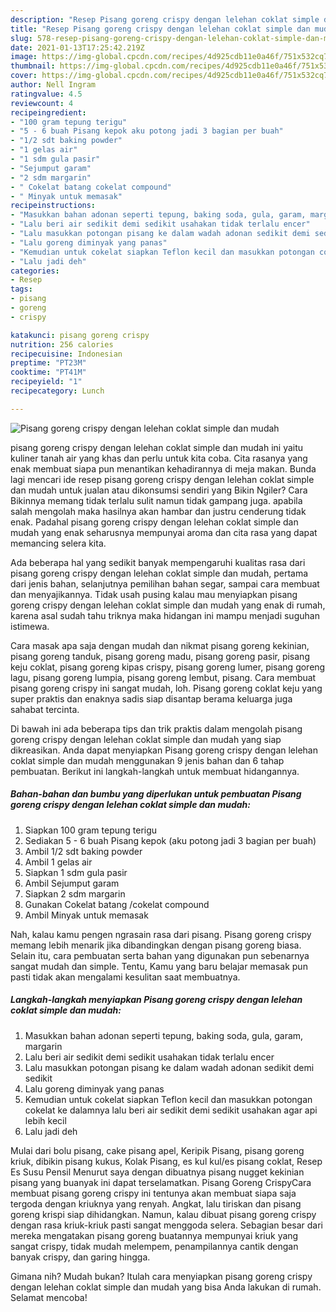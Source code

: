 ```yaml
---
description: "Resep Pisang goreng crispy dengan lelehan coklat simple dan mudah | Cara Buat Pisang goreng crispy dengan lelehan coklat simple dan mudah Yang Enak Banget"
title: "Resep Pisang goreng crispy dengan lelehan coklat simple dan mudah | Cara Buat Pisang goreng crispy dengan lelehan coklat simple dan mudah Yang Enak Banget"
slug: 578-resep-pisang-goreng-crispy-dengan-lelehan-coklat-simple-dan-mudah-cara-buat-pisang-goreng-crispy-dengan-lelehan-coklat-simple-dan-mudah-yang-enak-banget
date: 2021-01-13T17:25:42.219Z
image: https://img-global.cpcdn.com/recipes/4d925cdb11e0a46f/751x532cq70/pisang-goreng-crispy-dengan-lelehan-coklat-simple-dan-mudah-foto-resep-utama.jpg
thumbnail: https://img-global.cpcdn.com/recipes/4d925cdb11e0a46f/751x532cq70/pisang-goreng-crispy-dengan-lelehan-coklat-simple-dan-mudah-foto-resep-utama.jpg
cover: https://img-global.cpcdn.com/recipes/4d925cdb11e0a46f/751x532cq70/pisang-goreng-crispy-dengan-lelehan-coklat-simple-dan-mudah-foto-resep-utama.jpg
author: Nell Ingram
ratingvalue: 4.5
reviewcount: 4
recipeingredient:
- "100 gram tepung terigu"
- "5 - 6 buah Pisang kepok aku potong jadi 3 bagian per buah"
- "1/2 sdt baking powder"
- "1 gelas air"
- "1 sdm gula pasir"
- "Sejumput garam"
- "2 sdm margarin"
- " Cokelat batang cokelat compound"
- " Minyak untuk memasak"
recipeinstructions:
- "Masukkan bahan adonan seperti tepung, baking soda, gula, garam, margarin"
- "Lalu beri air sedikit demi sedikit usahakan tidak terlalu encer"
- "Lalu masukkan potongan pisang ke dalam wadah adonan sedikit demi sedikit"
- "Lalu goreng diminyak yang panas"
- "Kemudian untuk cokelat siapkan Teflon kecil dan masukkan potongan cokelat ke dalamnya lalu beri air sedikit demi sedikit usahakan agar api lebih kecil"
- "Lalu jadi deh"
categories:
- Resep
tags:
- pisang
- goreng
- crispy

katakunci: pisang goreng crispy 
nutrition: 256 calories
recipecuisine: Indonesian
preptime: "PT23M"
cooktime: "PT41M"
recipeyield: "1"
recipecategory: Lunch

---
```



![Pisang goreng crispy dengan lelehan coklat simple dan mudah](https://img-global.cpcdn.com/recipes/4d925cdb11e0a46f/751x532cq70/pisang-goreng-crispy-dengan-lelehan-coklat-simple-dan-mudah-foto-resep-utama.jpg)


pisang goreng crispy dengan lelehan coklat simple dan mudah ini yaitu kuliner tanah air yang khas dan perlu untuk kita coba. Cita rasanya yang enak membuat siapa pun menantikan kehadirannya di meja makan.
Bunda lagi mencari ide resep pisang goreng crispy dengan lelehan coklat simple dan mudah untuk jualan atau dikonsumsi sendiri yang Bikin Ngiler? Cara Bikinnya memang tidak terlalu sulit namun tidak gampang juga. apabila salah mengolah maka hasilnya akan hambar dan justru cenderung tidak enak. Padahal pisang goreng crispy dengan lelehan coklat simple dan mudah yang enak seharusnya mempunyai aroma dan cita rasa yang dapat memancing selera kita.

Ada beberapa hal yang sedikit banyak mempengaruhi kualitas rasa dari pisang goreng crispy dengan lelehan coklat simple dan mudah, pertama dari jenis bahan, selanjutnya pemilihan bahan segar, sampai cara membuat dan menyajikannya. Tidak usah pusing kalau mau menyiapkan pisang goreng crispy dengan lelehan coklat simple dan mudah yang enak di rumah, karena asal sudah tahu triknya maka hidangan ini mampu menjadi suguhan istimewa.

Cara masak apa saja dengan mudah dan nikmat pisang goreng kekinian, pisang goreng tanduk, pisang goreng madu, pisang goreng pasir, pisang keju coklat, pisang goreng kipas crispy, pisang goreng lumer, pisang goreng lagu, pisang goreng lumpia, pisang goreng lembut, pisang. Cara membuat pisang goreng crispy ini sangat mudah, loh. Pisang goreng coklat keju yang super praktis dan enaknya sadis siap disantap berama keluarga juga sahabat tercinta.


Di bawah ini ada beberapa tips dan trik praktis dalam mengolah pisang goreng crispy dengan lelehan coklat simple dan mudah yang siap dikreasikan. Anda dapat menyiapkan Pisang goreng crispy dengan lelehan coklat simple dan mudah menggunakan 9 jenis bahan dan 6 tahap pembuatan. Berikut ini langkah-langkah untuk membuat hidangannya.

<!--inarticleads1-->

##### Bahan-bahan dan bumbu yang diperlukan untuk pembuatan Pisang goreng crispy dengan lelehan coklat simple dan mudah:

1. Siapkan 100 gram tepung terigu
1. Sediakan 5 - 6 buah Pisang kepok (aku potong jadi 3 bagian per buah)
1. Ambil 1/2 sdt baking powder
1. Ambil 1 gelas air
1. Siapkan 1 sdm gula pasir
1. Ambil Sejumput garam
1. Siapkan 2 sdm margarin
1. Gunakan  Cokelat batang /cokelat compound
1. Ambil  Minyak untuk memasak


Nah, kalau kamu pengen ngrasain rasa dari pisang. Pisang goreng crispy memang lebih menarik jika dibandingkan dengan pisang goreng biasa. Selain itu, cara pembuatan serta bahan yang digunakan pun sebenarnya sangat mudah dan simple. Tentu, Kamu yang baru belajar memasak pun pasti tidak akan mengalami kesulitan saat membuatnya. 

<!--inarticleads2-->

##### Langkah-langkah menyiapkan Pisang goreng crispy dengan lelehan coklat simple dan mudah:

1. Masukkan bahan adonan seperti tepung, baking soda, gula, garam, margarin
1. Lalu beri air sedikit demi sedikit usahakan tidak terlalu encer
1. Lalu masukkan potongan pisang ke dalam wadah adonan sedikit demi sedikit
1. Lalu goreng diminyak yang panas
1. Kemudian untuk cokelat siapkan Teflon kecil dan masukkan potongan cokelat ke dalamnya lalu beri air sedikit demi sedikit usahakan agar api lebih kecil
1. Lalu jadi deh


Mulai dari bolu pisang, cake pisang apel, Keripik Pisang, pisang goreng kriuk, dibikin pisang kukus, Kolak Pisang, es kul kul/es pisang coklat, Resep Es Susu Pensil Menurut saya dengan dibuatnya pisang nugget kekinian pisang yang buanyak ini dapat terselamatkan. Pisang Goreng CrispyCara membuat pisang goreng crispy ini tentunya akan membuat siapa saja tergoda dengan kriuknya yang renyah. Angkat, lalu tiriskan dan pisang goreng krispi siap dihidangkan. Namun, kalau dibuat pisang goreng crispy dengan rasa kriuk-kriuk pasti sangat menggoda selera. Sebagian besar dari mereka mengatakan pisang goreng buatannya mempunyai kriuk yang sangat crispy, tidak mudah melempem, penampilannya cantik dengan banyak crispy, dan garing hingga. 

Gimana nih? Mudah bukan? Itulah cara menyiapkan pisang goreng crispy dengan lelehan coklat simple dan mudah yang bisa Anda lakukan di rumah. Selamat mencoba!
